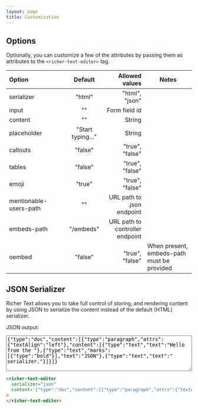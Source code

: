 ```yaml
---
layout: page
title: Customization
---
```


## Options

Optionally, you can customize a few of the attributes by passing them as attributes to the `<richer-text-editor>` tag.

| Option                 | &nbsp;&nbsp;&nbsp; |      Default      |                  Allowed values | Notes                                      |
| :--------------------- | ------------------ | :---------------: | ------------------------------: | ------------------------------------------ |
| serializer             |                    |      "html"       |                  "html", "json" |                                            |
| input                  |                    |        ""         |                   Form field id |                                            |
| content                |                    |        ""         |                          String |                                            |
| placeholder            | &nbsp;&nbsp;&nbsp; | "Start typing..." |                          String |                                            |
| callouts               |                    |      "false"      |                 "true", "false" |                                            |
| tables                 |                    |      "false"      |                 "true", "false" |                                            |
| emoji                  |                    |      "true"       |                 "true", "false" |                                            |
| mentionable-users-path |                    |        ""         |      URL path to .json endpoint |                                            |
| embeds-path            |                    |     "/embeds"     | URL path to controller endpoint |                                            |
| oembed                 |                    |      "false"      |                 "true", "false" | When present, embeds-path must be provided |

<h2 id="json-serializer">JSON Serializer</h2>

Richer Text allows you to take full control of storing, and rendering content by using JSON to serialize the content instead of the default (HTML) serializer.

<richer-text-editor
input="json_serializer"
serializer="json"
callouts="true"
tables="true"
content='{"type":"doc","content":[{"type":"paragraph","attrs":{"textAlign":"left"},"content":[{"type":"text","text":"Hello from the "},{"type":"text","marks":[{"type":"bold"}],"text":"JSON"},{"type":"text","text":" serializer."}]}]}'> </richer-text-editor>

JSON output:
<textarea style="width: 100%" rows="6" type="text" id="json_serializer">{"type":"doc","content":[{"type":"paragraph","attrs":{"textAlign":"left"},"content":[{"type":"text","text":"Hello from the "},{"type":"text","marks":[{"type":"bold"}],"text":"JSON"},{"type":"text","text":" serializer."}]}]}</textarea>

```html
<richer-text-editor
  serializer="json"
  content='{"type":"doc","content":[{"type":"paragraph","attrs":{"textAlign":"left"},"content":[{"type":"text","text":"Hello from the "},{"type":"text","marks":[{"type":"bold"}],"text":"JSON"},{"type":"text","text":" serializer."}]}]}'
>
</richer-text-editor>
```

